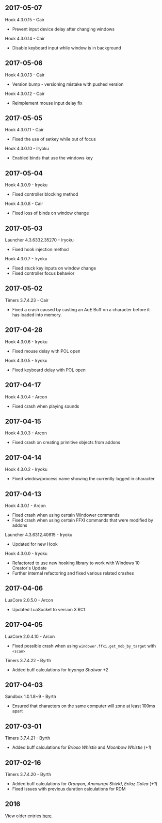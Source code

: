 2017-05-07
----------
Hook 4.3.0.15 - Cair
* Prevent input device delay after changing windows

Hook 4.3.0.14 - Cair
* Disable keyboard input while window is in background

2017-05-06
----------
Hook 4.3.0.13 - Cair
* Version bump - versioning mistake with pushed version

Hook 4.3.0.12 - Cair
* Reimplement mouse input delay fix

2017-05-05
----------
Hook 4.3.0.11 - Cair
* Fixed the use of setkey while out of focus

Hook 4.3.0.10 - Iryoku
* Enabled binds that use the windows key

2017-05-04 
----------

Hook 4.3.0.9 - Iryoku
* Fixed controller blocking method

Hook 4.3.0.8 - Cair
* Fixed loss of binds on window change

2017-05-03
----------

Launcher 4.3.6332.35270 - Iryoku
* Fixed hook injection method

Hook 4.3.0.7 - Iryoku
* Fixed stuck key inputs on window change
* Fixed controller focus behavior

2017-05-02 
----------
Timers 3.7.4.23 - Cair
* Fixed a crash caused by casting an AoE Buff on a character before it has loaded into memory.

2017-04-28 
----------

Hook 4.3.0.6 - Iryoku
* Fixed mouse delay with POL open

Hook 4.3.0.5 - Iryoku
* Fixed keyboard delay with POL open

2017-04-17
----------

Hook 4.3.0.4 - Arcon
* Fixed crash when playing sounds

2017-04-15
----------

Hook 4.3.0.3 - Arcon
* Fixed crash on creating primitive objects from addons

2017-04-14
----------

Hook 4.3.0.2 - Iryoku
* Fixed window/process name showing the currently logged in character

2017-04-13
----------

Hook 4.3.0.1 - Arcon
* Fixed crash when using certain Windower commands
* Fixed crash when using certain FFXI commands that were modified by addons

Launcher 4.3.6312.40615 - Iryoku
* Updated for new Hook

Hook 4.3.0.0 - Iryoku
* Refactored to use new hooking library to work with Windows 10 Creator's Update
* Further internal refactoring and fixed various related crashes

2017-04-06
----------

LuaCore 2.0.5.0 - Arcon
* Updated LuaSocket to version 3 RC1

2017-04-05
----------

LuaCore 2.0.4.10 - Arcon
* Fixed possible crash when using `windower.ffxi.get_mob_by_target` with `<scan>`

Timers 3.7.4.22 - Byrth
* Added buff calculations for *Inyanga Shalwar +2*

2017-04-03
----------

Sandbox 1.0.1.8~9 - Byrth
* Ensured that characters on the same computer will zone at least 100ms apart

2017-03-01
----------

Timers 3.7.4.21 - Byrth
* Added buff calculations for *Brioso Whistle* and *Moonbow Whistle* (*+1*)

2017-02-16
----------

Timers 3.7.4.20 - Byrth
* Added buff calculations for *Oranyan*, *Ammurapi Shield*, *Erilaz Galea* (*+1*)
* Fixed issues with previous duration calculations for RDM

2016
----

View older entries [here](https://github.com/Windower/Issues/blob/master/ChangeLog%202016.md).

